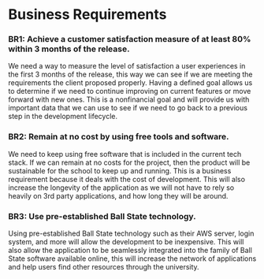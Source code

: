 # Business Requirements

### BR1: Achieve a customer satisfaction measure of at least 80% within 3 months of the release.  
We need a way to measure the level of satisfaction a user experiences in the first 3 months of the release, this way we can see if we are meeting the requirements the client proposed properly. Having a defined goal allows us to determine if we need to continue improving on current features or move forward with new ones. This is a nonfinancial goal and will provide us with important data that we can use to see if we need to go back to a previous step in the development lifecycle. 

### BR2: Remain at no cost by using free tools and software.  
We need to keep using free software that is included in the current tech stack. If we can remain at no costs for the project, then the product will be sustainable for the school to keep up and running. This is a business requirement because it deals with the cost of development. This will also increase the longevity of the application as we will not have to rely so heavily on 3rd party applications, and how long they will be around. 

### BR3: Use pre-established Ball State technology.  
Using pre-established Ball State technology such as their AWS server, login system, and more will allow the development to be inexpensive. This will also allow the application to be seamlessly integrated into the family of Ball State software available online, this will increase the network of applications and help users find other resources through the university.
